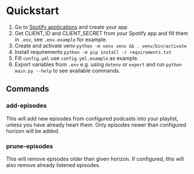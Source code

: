 # Quickstart
1. Go to [Spotify applications](https://developer.spotify.com/dashboard/applications) and create your app
2. Get CLIENT_ID and CLIENT_SECRET from your Spotify app and fill them in `.env`, see `.env.example` for example.
3. Create and activate venv `python -m venv venv && . venv/bin/activate`
4. Install requirements `python -m pip install -r requirements.txt`
5. Fill `config.yml` use `config.yml.example` as example.
6. Export variables from `.env` e.g. using `dotenv` or `export` and run `python main.py --help` to see available commands.

## Commands
### add-episodes
This will add new episodes from configured podcasts into your playlist, unless you have already heart them. Only episodes newer than configured horizon will be added.

### prune-episodes
This will remove episodes older than given horizon. If configured, this will also remove already listened episodes.